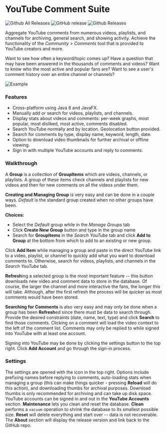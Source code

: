 # YouTube Comment Suite

![Github All Releases](https://img.shields.io/github/downloads/mattwright324/youtube-comment-suite/total.svg)
![GitHub release](https://img.shields.io/github/release/mattwright324/youtube-comment-suite.svg)
![Github Releases](https://img.shields.io/github/downloads/mattwright324/youtube-comment-suite/latest/total.svg)

Aggregate YouTube comments from numerous videos, playlists, and channels for archiving, general search, and showing activity. 
Achieve the functionality of the *Community > Comments* tool that is provided to YouTube creators and more.

Want to see how often a keyword/topic comes up?
Have a question that may have been answered in the thousands of comments and videos?
Want to know who the most active and popular fans are?
Want to see a user's comment history over an entire channel or channels?

![Example](https://i.imgur.com/uF1Fqfg.png)

### Features
* Cross-platform using Java 8 and JavaFX.
* Manually add or search for videos, playlists, and channels.
* Display stats about videos and comments: per-week graphs, most popular, most disliked, most active, comments disabled.
* Search YouTube normally and by location. Geolocation button provided.
* Search for comments by type, display name, keyword, length, date.
* Option to download video thumbnails for further archival or offline viewing.
* Sign in with multiple YouTube accounts and reply to comments.

### Walkthrough
A **Group** is a collection of **GroupItems** which are videos, channels, or playlists. A group of these items check channels and playlists for new videos and then for new comments on all the videos under them. 

**Creating and Managing Group** is very easy and can be done in a couple ways. 
*Default* is the standard group created when no other groups have been. 

**Choices:** 
* Select the *Default* group while in the *Manage Groups* tab
* Click **Create New Group** button and type in the group name
* Search for **GroupItems** in the *Search YouTube* tab and click **Add to Group** at the bottom from which to add to an existing or new group.

Click **Add Item** while managing a group and paste in the direct YouTube link to a video, playlist, or channel to quickly add what you want to download comments to. Otherwise, search for videos, playlists, and channels in the *Search YouTube* tab.

**Refresh**ing a selected group is the most important feature -- this button downloads new video and comment data to store in the database. 
Of course, the larger the channel and more interactive the fans, the longer this will take. Although, after the first refresh the process will be quicker as most comments would have been stored.

**Searching for Comments** is also very easy and may only be done when a group has been **Refresh**ed since there must be data to search through. 
Provide the desired constraints (date, name, text, type) and click **Search** to find those comments. 
Clicking on a comment will load the video context to the left of the comment list. Comments may only be replied to while signed into YouTube with at least one account.

Signing into YouTube may be done by clicking the settings button to the top right. Click **Add Account** and go through the sign-in process.

### Settings

The settings are opened with the icon in the top right. 
Options include prefixing names before replying to comments, auto-loading stats when managing a group (this can make things quicker - pressing **Reload** will do this action), and downloading thumbs for archival purposes.
Download thumbs is only recommended for archiving and can take up disk space. YouTube accounts can be signed in and out in the **YouTube Accounts** section. 
**Maintenance** lets you clean and reset the database. **Clean** performs a `vacuum` operation to shrink the database to its smallest possible size. **Reset** will delete everything and start over -- data is not recoverable. The **About** section will display the release version and link back to the GitHub repo.
